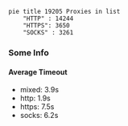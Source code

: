 
```mermaid
pie title 19205 Proxies in list
    "HTTP" : 14244
    "HTTPS": 3650
    "SOCKS" : 3261
```

### Some Info
#### Average Timeout

- mixed: 3.9s
- http: 1.9s
- https: 7.5s
- socks: 6.2s